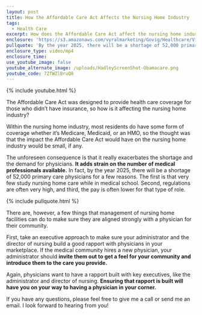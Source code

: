 ```yaml
---
layout: post
title: How the Affordable Care Act Affects the Nursing Home Industry
tags:
  - Health Care
excerpt: How does the Affordable Care Act affect the nursing home industry? I’ll answer that for you today.
enclosure: 'https://s3.amazonaws.com/vyralmarketing/Govig/Healthcare/Videos/2017/How+the+Affordable+Care+Act+Affects+the+Nursing+Home+Industry.mp4'
pullquote: 'By the year 2025, there will be a shortage of 52,000 primary care physicians.'
enclosure_type: video/mp4
enclosure_time:
use_youtube_image: false
youtube_alternate_image: /uploads/HadleyScreenShot-Obamacare.png
youtube_code: 7ZfWZlBruQ8
---
```



{% include youtube.html %}

The Affordable Care Act was designed to provide health care coverage for those who didn’t have insurance, so how is it affecting the nursing home industry?

Within the nursing home industry, most residents do have some form of coverage whether it’s Medicare, Medicaid, or an HMO, so the thought was that the impact the Affordable Care Act would have on the nursing home industry would be small, if any.

The unforeseen consequence is that it really exacerbates the shortage and the demand for physicians. **It adds strain on the number of medical professionals available.** In fact, by the year 2025, there will be a shortage of 52,000 primary care physicians for a few reasons. The first is that very few study nursing home care while in medical school. Second, regulations are often very high, and third, the pay is often lower for that type of role.

{% include pullquote.html %}

There are, however, a few things that management of nursing home facilities can do to make sure they are aligned strongly with a physician for their community.

First, take an executive approach to make sure your administrator and the director of nursing build a good rapport with physicians in your marketplace. If the medical community hires a new physician, your administrator should **invite them out to get a feel for your community and introduce them to the care you provide.**

Again, physicians want to have a rapport built with key executives, like the administrator and director of nursing. **Ensuring that rapport is built will have you on your way to having a physician in your corner.**

If you have any questions, please feel free to give me a call or send me an email. I look forward to hearing from you!